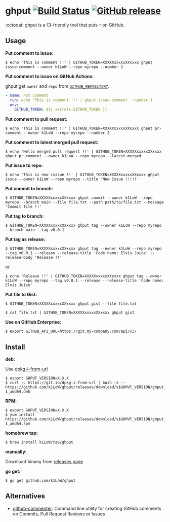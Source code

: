 # ghput [![Build Status](https://github.com/k1LoW/ghput/workflows/build/badge.svg)](https://github.com/k1LoW/ghput/actions) [![GitHub release](https://img.shields.io/github/release/k1LoW/ghput.svg)](https://github.com/k1LoW/ghput/releases)

:octocat: ghput is a CI-friendly tool that puts `*` on GitHub.

## Usage

**Put comment to issue:**

``` console
$ echo 'This is comment !!' | GITHUB_TOKEN=XXXXXxxxxxXXxxxx ghput issue-comment --owner k1LoW --repo myrepo --number 1
```

**Put comment to issue on GitHub Actions:**

ghput get `owner` and `repo` from [`GITHUB_REPOSITORY`](https://docs.github.com/en/actions/learn-github-actions/environment-variables#default-environment-variables).

``` yaml
- name: Put comment
  run: echo 'This is comment !!' | ghput issue-comment --number 1
  env:
    GITHUB_TOKEN: ${{ secrets.GITHUB_TOKEN }}
```

**Put comment to pull request:**

``` console
$ echo 'This is comment !!' | GITHUB_TOKEN=XXXXXxxxxxXXxxxx ghput pr-comment --owner k1LoW --repo myrepo --number 2
```

**Put comment to latest merged pull request:**

``` console
$ echo 'Hello merged pull request !!' | GITHUB_TOKEN=XXXXXxxxxxXXxxxx ghput pr-comment --owner k1LoW --repo myrepo --latest-merged
```

**Put issue to repo:**

``` console
$ echo 'This is new isssue !!' | GITHUB_TOKEN=XXXXXxxxxxXXxxxx ghput issue --owner k1LoW --repo myrepo --title 'New Issue !!!!!'
```

**Put commit to branch:**

``` console
$ GITHUB_TOKEN=XXXXXxxxxxXXxxxx ghput commit --owner k1LoW --repo myrepo --branch main --file file.txt --path path/to/file.txt --message 'Commit file !!'
```

**Put tag to branch:**


``` console
$ GITHUB_TOKEN=XXXXXxxxxxXXxxxx ghput tag --owner k1LoW --repo myrepo --branch main --tag v0.0.1
```

**Put tag as release:**


``` console
$ GITHUB_TOKEN=XXXXXxxxxxXXxxxx ghput tag --owner k1LoW --repo myrepo --tag v0.0.1 --release --release-title 'Code name: Elvis Juice' --release-body 'Release !!'
```

or

``` console
$ echo 'Release !!' | GITHUB_TOKEN=XXXXXxxxxxXXxxxx ghput tag --owner k1LoW --repo myrepo --tag v0.0.1 --release --release-title 'Code name: Elvis Juice'
```

**Put file to Gist:**

``` console
$ GITHUB_TOKEN=XXXXXxxxxxXXxxxx ghput gist --file file.txt
```

``` console
$ cat file.txt | GITHUB_TOKEN=XXXXXxxxxxXXxxxx ghput gist
```

**Use on GitHub Enterprise:**

``` console
$ export GITHUB_API_URL=https://git.my-company.com/api/v3/
```

## Install

**deb:**

Use [dpkg-i-from-url](https://github.com/k1LoW/dpkg-i-from-url)

``` console
$ export GHPUT_VERSION=X.X.X
$ curl -L https://git.io/dpkg-i-from-url | bash -s -- https://github.com/k1LoW/ghput/releases/download/v$GHPUT_VERSION/ghput_$GHPUT_VERSION-1_amd64.deb
```

**RPM:**

``` console
$ export GHPUT_VERSION=X.X.X
$ yum install https://github.com/k1LoW/ghput/releases/download/v$GHPUT_VERSION/ghput_$GHPUT_VERSION-1_amd64.rpm
```

**homebrew tap:**

```console
$ brew install k1LoW/tap/ghput
```

**manually:**

Download binany from [releases page](https://github.com/k1LoW/ghput/releases)

**go get:**

```console
$ go get github.com/k1LoW/ghput
```

## Alternatives

- [github-commenter](https://github.com/cloudposse/github-commenter): Command line utility for creating GitHub comments on Commits, Pull Request Reviews or Issues
